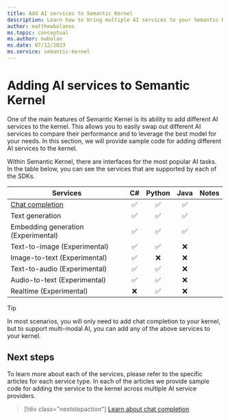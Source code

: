 ```yaml
---
title: Add AI services to Semantic Kernel
description: Learn how to bring multiple AI services to your Semantic Kernel project.
author: matthewbolanos
ms.topic: conceptual
ms.author: mabolan
ms.date: 07/12/2023
ms.service: semantic-kernel
---
```


# Adding AI services to Semantic Kernel

One of the main features of Semantic Kernel is its ability to add different AI services to the kernel. This allows you to easily swap out different AI services to compare their performance and to leverage the best model for your needs. In this section, we will provide sample code for adding different AI services to the kernel.

Within Semantic Kernel, there are interfaces for the most popular AI tasks. In the table below, you can see the services that are supported by each of the SDKs.

| Services                                      |  C#   | Python | Java  | Notes |
| --------------------------------------------- | :---: | :----: | :---: | ----- |
| [Chat completion](./chat-completion/index.md) |   ✅   |   ✅    |   ✅   |
| Text generation                               |   ✅   |   ✅    |   ✅   |
| Embedding generation (Experimental)           |   ✅   |   ✅    |   ✅   |
| Text-to-image  (Experimental)                 |   ✅   |   ✅    |   ❌   |
| Image-to-text (Experimental)                  |   ✅   |   ❌    |   ❌   |
| Text-to-audio (Experimental)                  |   ✅   |   ✅    |   ❌   |
| Audio-to-text (Experimental)                  |   ✅   |   ✅    |   ❌   |
| Realtime (Experimental)                       |   ❌   |   ✅    |   ❌   |

> [!TIP]
> In most scenarios, you will only need to add chat completion to your kernel, but to support multi-modal AI, you can add any of the above services to your kernel.

## Next steps

To learn more about each of the services, please refer to the specific articles for each service type. In each of the articles we provide sample code for adding the service to the kernel across multiple AI service providers.

> [!div class="nextstepaction"]
> [Learn about chat completion](./chat-completion/index.md)
